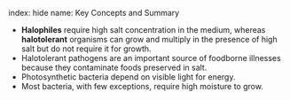 index: hide
name: Key Concepts and Summary

  *  **Halophiles** require high salt concentration in the medium, whereas  **halotolerant** organisms can grow and multiply in the presence of high salt but do not require it for growth.
  * Halotolerant pathogens are an important source of foodborne illnesses because they contaminate foods preserved in salt.
  * Photosynthetic bacteria depend on visible light for energy.
  * Most bacteria, with few exceptions, require high moisture to grow.
